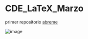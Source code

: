# CDE_LaTeX_Marzo
primer repositorio 
[abreme](https://web.whatsapp.com/)

![image](https://user-images.githubusercontent.com/128870099/227669670-1af56cf2-121e-4753-9276-2d85a097cf19.png)

